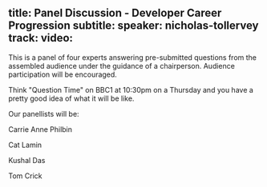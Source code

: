 title: Panel Discussion - Developer Career Progression
subtitle: 
speaker: nicholas-tollervey
track: 
video:
---
This is a panel of four experts answering pre-submitted questions from the assembled audience under the guidance of a chairperson. Audience participation will be encouraged.

Think "Question Time" on BBC1 at 10:30pm on a Thursday and you have a pretty good idea of what it will be like.

Our panellists will be:

Carrie Anne Philbin

Cat Lamin

Kushal Das

Tom Crick